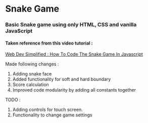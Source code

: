 # Snake Game

### Basic Snake game using only HTML, CSS and vanilla JavaScript 

#### Taken reference from this video tutorial :
[Web Dev Simplified : How To Code The Snake Game In Javascript](https://www.youtube.com/watch?v=QTcIXok9wNY)


Made following changes :
1. Adding snake face
2. Added functionality for soft and hard boundary
3. Score calculation
4. Improved code modularity by adding all constants together

TODO : 
1. Adding controls for touch screen.
2. Functionality to change game settings

